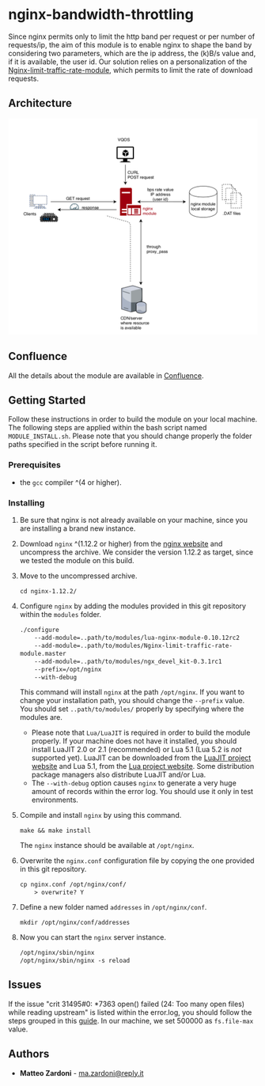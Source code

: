 # nginx-bandwidth-throttling
Since nginx permits only to limit the http band per request or per number of requests/ip, the aim of this module is to enable nginx to shape the band by considering two parameters, which are the ip address, the (k)B/s value and, if it is available, the user id. Our solution relies on a personalization of the [Nginx-limit-traffic-rate-module](https://github.com/bigplum/Nginx-limit-traffic-rate-module), which permits to limit the rate of download requests.

## Architecture
![alt text](arch.png?raw=true)

## Confluence
All the details about the module are available in [Confluence](https://jiratech.skycdn.it/confluence/pages/viewpage.action?pageId=7145868).

## Getting Started

Follow these instructions in order to build the module on your local machine. The following steps are applied within the bash script named `MODULE_INSTALL.sh`. Please note that you should change properly the folder paths specified in the script before running it.

### Prerequisites

* the `gcc` compiler ^(4 or higher).

### Installing

1. Be sure that nginx is not already available on your machine, since you are installing a brand new instance.

2. Download `nginx` ^(1.12.2 or higher) from the [nginx website](http://nginx.org/en/download.html) and uncompress the archive.  We consider the version 1.12.2 as target, since we tested the module on this build.

3. Move to the uncompressed archive.
    ```
    cd nginx-1.12.2/
    ```

4. Configure `nginx` by adding the modules provided in this git repository within the `modules` folder. 
    ```
    ./configure 
        --add-module=..path/to/modules/lua-nginx-module-0.10.12rc2             
        --add-module=..path/to/modules/Nginx-limit-traffic-rate-module.master
        --add-module=..path/to/modules/ngx_devel_kit-0.3.1rc1
        --prefix=/opt/nginx 
        --with-debug
    ```
    This command will install `nginx` at the path `/opt/nginx`. If you want to change your installation path, you should change the `--prefix` value. You should set `..path/to/modules/` properly by specifying where the modules are. 
    * Please note that `Lua/LuaJIT` is required in order to build the module properly. If your machine does not have it installed, you should install LuaJIT 2.0 or 2.1 (recommended) or Lua 5.1 (Lua 5.2 is *not* supported yet). LuaJIT can be downloaded from the [LuaJIT project website](http://luajit.org/download.html) and Lua 5.1, from the [Lua project website](http://www.lua.org/). Some distribution package managers also distribute LuaJIT and/or Lua.
    * The `--with-debug` option causes `nginx` to generate a very huge amount of records within the error log. You should use it only in test environments.

5. Compile and install `nginx` by using this command.
    ```
    make && make install
    ```
    The `nginx` instance should be available at `/opt/nginx`.
    
6. Overwrite the `nginx.conf` configuration file by copying the one provided in this git repository.
    ```
    cp nginx.conf /opt/nginx/conf/
        > overwrite? Y
    ```

7. Define a new folder named `addresses` in `/opt/nginx/conf`.
    ```
    mkdir /opt/nginx/conf/addresses
    ```
8. Now you can start the `nginx` server instance.
    ```
    /opt/nginx/sbin/nginx
    /opt/nginx/sbin/nginx -s reload
    ```
## Issues
If the issue "crit 31495#0: *7363 open() failed (24: Too many open files) while reading upstream" is listed within the error.log, you should follow the steps grouped in this [guide](https://gist.github.com/joewiz/4c39c9d061cf608cb62b). In our machine, we set 500000 as `fs.file-max` value.

## Authors

* **Matteo Zardoni** - [ma.zardoni@reply.it](mailto:ma.zardoni@reply.it)

